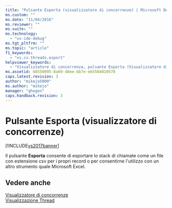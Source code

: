 ```yaml
---
title: "Pulsante Esporta (visualizzatore di concorrenze) | Microsoft Docs"
ms.custom: ""
ms.date: "11/04/2016"
ms.reviewer: ""
ms.suite: ""
ms.technology: 
  - "vs-ide-debug"
ms.tgt_pltfrm: ""
ms.topic: "article"
f1_keywords: 
  - "vs.cv.threads.export"
helpviewer_keywords: 
  - "Visualizzatore di concorrenza, pulsante Esporta (Visualizzatore di concorrenza)"
ms.assetid: 68550095-8a69-48ee-bb7e-eb5504810578
caps.latest.revision: 3
author: "mikejo5000"
ms.author: "mikejo"
manager: "ghogen"
caps.handback.revision: 3
---
```

# Pulsante Esporta (visualizzatore di concorrenze)
[!INCLUDE[vs2017banner](../code-quality/includes/vs2017banner.md)]

Il pulsante **Esporta** consente di esportare lo stack di chiamate come un file con estensione csv per i propri record o per consentirne l'utilizzo con un altro strumento quale Microsoft Excel.  
  
## Vedere anche  
 [Visualizzatore di concorrenze](../profiling/concurrency-visualizer.md)   
 [Visualizzazione Thread](../profiling/threads-view-parallel-performance.md)